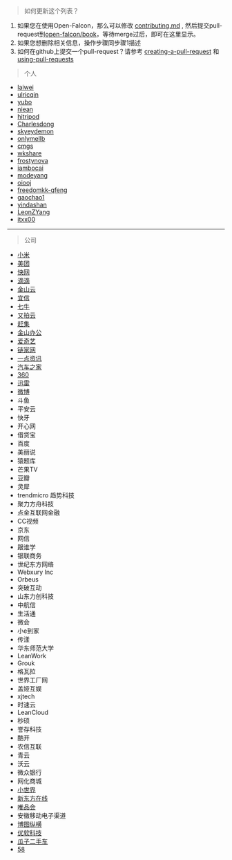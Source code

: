 > 如何更新这个列表？

1. 如果您在使用Open-Falcon，那么可以修改 [contributing.md](https://github.com/open-falcon/book/blob/master/zh/contributing.md) , 然后提交pull-request到[open-falcon/book](https://github.com/open-falcon/book)，等待merge过后，即可在这里显示。
2. 如果您想删除相关信息，操作步骤同步骤1描述
3. 如何在github上提交一个pull-request？请参考 [creating-a-pull-request](https://help.github.com/articles/creating-a-pull-request/) 和  [using-pull-requests](https://help.github.com/articles/using-pull-requests/)

> 个人

- [laiwei](https://github.com/laiwei)
- [ulricqin](https://github.com/ulricqin)
- [yubo](https://github.com/yubo)
- [niean](https://github.com/niean)
- [hitripod](https://github.com/hitripod)
- [Charlesdong](https://github.com/Charlesdong)
- [skyeydemon](https://github.com/skyeydemon)
- [onlymellb](https://github.com/onlymellb)
- [cmgs](https://github.com/cmgs)
- [wkshare](https://github.com/wkshare)
- [frostynova](https://github.com/frostynova)
- [iambocai](https://github.com/iambocai)
- [modeyang](https://github.com/modeyang)
- [oiooj](https://github.com/oiooj)
- [freedomkk-qfeng](https://github.com/freedomkk-qfeng)
- [gaochao1](https://github.com/gaochao1)
- [yindashan](https://github.com/yindashan)
- [LeonZYang](https://github.com/LeonZYang)
- [itxx00](https://github.com/itxx00)

----

> 公司

- [小米](http://mi.com)
- [美团](http://meituan.com)
- [快网](http://fastweb.com.cn)
- [滴滴](http://didichuxing.com)
- [金山云](http://www.ksyun.com)
- [宜信](http://www.creditease.cn)
- [七牛](http://www.qiniu.com)
- [又拍云](https://www.upyun.com)
- [赶集](http://www.ganji.com)
- [金山办公](http://www.wps.cn)
- [爱奇艺](http://iqiyi.com)
- [链家网](http://www.lianjia.com)
- [一点资讯](http://yidianzixun.com)
- [汽车之家](http://autohome.com.cn)
- [360](http://360.com)
- [迅雷](http://xunlei.com)
- [微博](http://weibo.com)
- 斗鱼
- 平安云
- 快牙
- 开心网
- 借贷宝
- 百度
- 美丽说
- 猿题库
- 芒果TV
- 豆瓣
- 灵犀
- trendmicro 趋势科技
- 聚力方舟科技
- 点金互联网金融
- CC视频
- 京东
- 网信
- 跟谁学
- 银联商务
- 世纪东方网络
- Webxury Inc
- Orbeus
- 突破互动
- 山东力创科技
- 中航信
- 生活通
- 微会
- 小e到家
- 传漾
- 华东师范大学
- LeanWork
- Grouk
- 格瓦拉
- 世界工厂网
- 盖娅互娱
- xjtech
- 时速云
- LeanCloud
- 秒硕
- 誉存科技
- 酷开
- 农信互联
- 青云
- 沃云
- 微众银行
- 网化商城
- [小世界](http://lil.world/)
- [新东方在线](http://koolearn.com)
- [唯品会](http://vip.com)
- 安徽移动电子渠道
- [博图纵横](http://www.wsp360.org)
- [优软科技](http://www.usoftchina.com)
- [瓜子二手车](https://www.guazi.com)
- [58](http://www.58.com)

